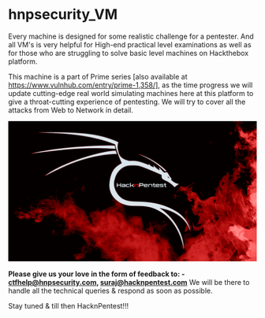 # hnpsecurity_VM

Every machine is designed for some realistic challenge for a pentester. And all VM's is very helpful for High-end practical level examinations as well as for those who are struggling to solve basic level machines on Hackthebox platform.

This machine is a part of Prime series [also available at https://www.vulnhub.com/entry/prime-1,358/], as the time progress we will update cutting-edge real world simulating machines here at this platform to give a throat-cutting experience of pentesting. We will try to cover all the attacks from Web to Network in detail. 


![github-small](https://github.com/hacknpentest/hnpsecurity_VM/blob/master/images/kali%20linux%20hacknpentest.png)


**Please give us your love in the form of feedback to: -  ctfhelp@hnpsecurity.com, suraj@hacknpentest.com**
We will be there to handle all the technical queries & respond as soon as possible. 


Stay tuned & till then HacknPentest!!!

